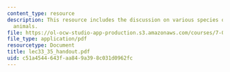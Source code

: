 ```yaml
---
content_type: resource
description: This resource includes the discussion on various species of plants and
  animals.
file: https://ol-ocw-studio-app-production.s3.amazonaws.com/courses/7-014-introductory-biology-spring-2005/c51a4544643faa849a398c031d0962fc_lec33_35_handout.pdf
file_type: application/pdf
resourcetype: Document
title: lec33_35_handout.pdf
uid: c51a4544-643f-aa84-9a39-8c031d0962fc
---
```

